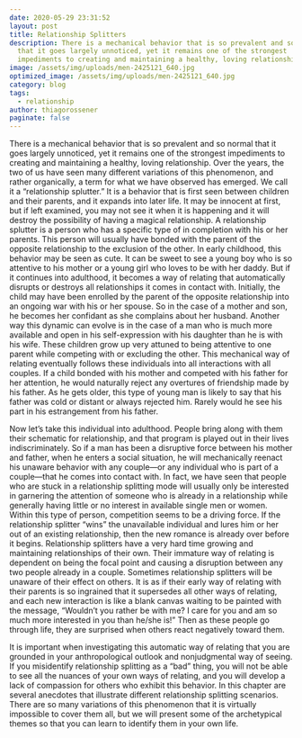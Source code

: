 ```yaml
---
date: 2020-05-29 23:31:52
layout: post
title: Relationship Splitters
description: There is a mechanical behavior that is so prevalent and so normal
  that it goes largely unnoticed, yet it remains one of the strongest
  impediments to creating and maintaining a healthy, loving relationship.
image: /assets/img/uploads/men-2425121_640.jpg
optimized_image: /assets/img/uploads/men-2425121_640.jpg
category: blog
tags:
  - relationship
author: thiagorossener
paginate: false
---
```

There is a mechanical behavior that is so prevalent and
so normal that it goes largely unnoticed, yet it remains one
of the strongest impediments to creating and maintaining a
healthy, loving relationship. Over the years, the two of us have
seen many different variations of this phenomenon, and rather
organically, a term for what we have observed has emerged.
We call it a “relationship splutter.” It is a behavior that is first
seen between children and their parents, and it expands into
later life. It may be innocent at first, but if left examined,
you may not see it when it is happening and it will destroy the
possibility of having a magical relationship.
A relationship splutter is a person who has a specific type of
in completion with his or her parents. This person will usually
have bonded with the parent of the opposite relationship to the exclusion of the other. In early childhood, this behavior may be seen
as cute. It can be sweet to see a young boy who is so attentive
to his mother or a young girl who loves to be with her daddy.
But if it continues into adulthood, it becomes a way of relating
that automatically disrupts or destroys all relationships it comes
in contact with.
Initially, the child may have been enrolled by the parent of
the opposite relationship into an ongoing war with his or her spouse.
So in the case of a mother and son, he becomes her confidant
as she complains about her husband. Another way this dynamic
can evolve is in the case of a man who is much more available 
and open in his self-expression with his daughter than he is
with his wife. These children grow up very attuned to being
attentive to one parent while competing with or excluding the
other. This mechanical way of relating eventually follows these
individuals into all interactions with all couples.
If a child bonded with his mother and competed with his
father for her attention, he would naturally reject any overtures
of friendship made by his father. As he gets older, this type of
young man is likely to say that his father was cold or distant
or always rejected him. Rarely would he see his part in his
estrangement from his father.

Now let’s take this individual into adulthood. People bring
along with them their schematic for relationship, and that program is played out in their lives indiscriminately. So if a man
has been a disruptive force between his mother and father,
when he enters a social situation, he will mechanically reenact
his unaware behavior with any couple—or any individual who
is part of a couple—that he comes into contact with. In fact, we
have seen that people who are stuck in a relationship splitting
mode will usually only be interested in garnering the attention
of someone who is already in a relationship while generally
having little or no interest in available single men or women.
Within this type of person, competition seems to be a
driving force. If the relationship splitter “wins” the unavailable
individual and lures him or her out of an existing relationship,
then the new romance is already over before it begins. Relationship splitters have a very hard time growing and maintaining relationships of their own. Their immature way of relating
is dependent on being the focal point and causing a disruption
between any two people already in a couple.
Sometimes relationship splitters will be unaware of their
effect on others. It is as if their early way of relating with their
parents is so ingrained that it supersedes all other ways of relating, and each new interaction is like a blank canvas waiting to
be painted with the message, “Wouldn’t you rather be with me?
I care for you and am so much more interested in you than he/she is!” Then as these people go through life, they are surprised
when others react negatively toward them.

It is important when investigating this automatic way of
relating that you are grounded in your anthropological outlook
and nonjudgmental way of seeing. If you misidentify relationship splitting as a “bad” thing, you will not be able to see all the
nuances of your own ways of relating, and you will develop a
lack of compassion for others who exhibit this behavior.
In this chapter are several anecdotes that illustrate different
relationship splitting scenarios. There are so many variations of
this phenomenon that it is virtually impossible to cover them
all, but we will present some of the archetypical themes so that
you can learn to identify them in your own life.
